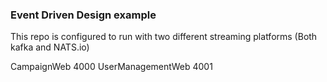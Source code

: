 ### Event Driven Design example

This repo is configured to run with two different streaming platforms (Both 
kafka and NATS.io)

CampaignWeb 4000
UserManagementWeb 4001
